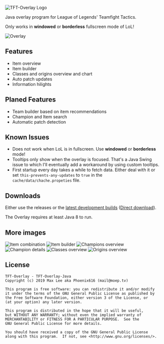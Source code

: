 ![TFT-Overlay Logo](https://i.moep.tv/hKiPw3tB.png)

Java overlay program for League of Legends' Teamfight Tactics.

Only works in **windowed** or **borderless** fullscreen mode of LoL!

![Overlay](https://i.moep.tv/Jq3uwiX.gif)

## Features

- Item overview
- Item builder
- Classes and origins overview and chart
- Auto patch updates
- Information hilights

## Planed Features

- Team builder based on item recommendations
- Champion and Item search
- Automatic patch detection

## Known Issues

- Does not work when LoL is in fullscreen. Use **windowed** or **borderless** mode!
- Tooltips only show when the overlay is focused. That's a Java Swing issue to which I'll eventually add a workaround by using custom tooltips.
- First startup every day takes a while to fetch data. Either deal with it or set `this-prevents-any-updates` to `true` in the `cache/data/chache.propeties` file.

## Downloads

Either use the releases or the [latest development builds](https://ci.minebench.de/job/TFT-Overlay/) ([Direct download](https://ci.minebench.de/job/TFT-Overlay/lastSuccessfulBuild/artifact/target/TFT-Overlay.jar)).

The Overlay requires at least Java 8 to run.

## More images

![Item combination](https://i.moep.tv/qvcGIwGL.png)
![Item builder](https://i.moep.tv/kuk7jWL7.png)
![Champions overview](https://i.moep.tv/WtzMoCx.png)
![Champion details](https://i.moep.tv/mNjzcOsL.png)
![Classes overview](https://i.moep.tv/brWOBARv.png)
![Origins overview](https://i.moep.tv/gYdIhy4D.png)

## License

```
TFT-Overlay - TFT-Overlay-Java
Copyright (c) 2019 Max Lee aka Phoenix616 (mail@moep.tv)

This program is free software: you can redistribute it and/or modify
it under the terms of the GNU General Public License as published by
the Free Software Foundation, either version 3 of the License, or
(at your option) any later version.

This program is distributed in the hope that it will be useful,
but WITHOUT ANY WARRANTY; without even the implied warranty of
MERCHANTABILITY or FITNESS FOR A PARTICULAR PURPOSE.  See the
GNU General Public License for more details.

You should have received a copy of the GNU General Public License
along with this program.  If not, see <http://www.gnu.org/licenses/>.
```